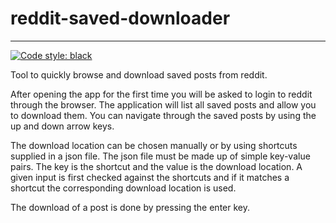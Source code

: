 # reddit-saved-downloader

---
<a href="https://github.com/psf/black"><img alt="Code style: black" src="https://img.shields.io/badge/code%20style-black-000000.svg"></a>

Tool to quickly browse and download saved posts from reddit.

After opening the app for the first time you will be asked to login to reddit through the browser.
The application will list all saved posts and allow you to download them.
You can navigate through the saved posts by using the up and down arrow keys.

The download location can be chosen manually or by using shortcuts supplied in a json file.
The json file must be made up of simple key-value pairs. The key is the shortcut and the value is the download location.
A given input is first checked against the shortcuts and if it matches a shortcut the corresponding download location is used.


The download of a post is done by pressing the enter key.